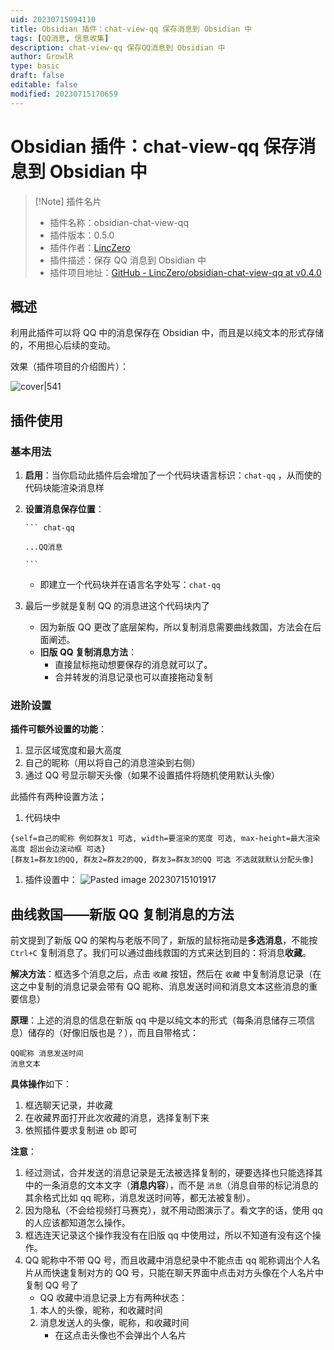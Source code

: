 ```yaml
---
uid: 20230715094110
title: Obsidian 插件：chat-view-qq 保存消息到 Obsidian 中
tags: [QQ消息, 信息收集]
description: chat-view-qq 保存QQ消息到 Obsidian 中
author: GrowlR
type: basic
draft: false
editable: false
modified: 20230715170659
---
```


# Obsidian 插件：chat-view-qq 保存消息到 Obsidian 中

> [!Note] 插件名片
> - 插件名称：obsidian-chat-view-qq
> - 插件版本：0.5.0
> - 插件作者：[LincZero](https://github.com/LincZero/)
> - 插件描述：保存 QQ 消息到 Obsidian 中
> - 插件项目地址：[GitHub - LincZero/obsidian-chat-view-qq at v0.4.0](https://github.com/LincZero/obsidian-chat-view-qq/tree/v0.4.0)

## 概述

利用此插件可以将 QQ 中的消息保存在 Obsidian 中，而且是以纯文本的形式存储的，不用担心后续的变动。

效果（插件项目的介绍图片）：

![cover|541](https://cdn.pkmer.cn/images/665IOT2Z%5BGG%7BQFY%240M2A%7DG.png!pkmer)

## 插件使用

### 基本用法

1. **启用**：当你启动此插件后会增加了一个代码块语言标识：`chat-qq` ，从而使的代码块能渲染消息样
2. **设置消息保存位置**：

	````
	``` chat-qq
	
	...QQ消息
	
	```
	````

	- 即建立一个代码块并在语言名字处写：`chat-qq`
3. 最后一步就是复制 QQ 的消息进这个代码块内了
	- 因为新版 QQ 更改了底层架构，所以复制消息需要曲线救国，方法会在后面阐述。
	- **旧版 QQ 复制消息方法**：
		- 直接鼠标拖动想要保存的消息就可以了。
		- 合并转发的消息记录也可以直接拖动复制

### 进阶设置

**插件可额外设置的功能**：

1. 显示区域宽度和最大高度
2. 自己的昵称（用以将自己的消息渲染到右侧）
3. 通过 QQ 号显示聊天头像（如果不设置插件将随机使用默认头像）

此插件有两种设置方法；

1. 代码块中

````
{self=自己的昵称 例如群友1 可选, width=要渲染的宽度 可选, max-height=最大渲染高度 超出会边滚动框 可选}
[群友1=群友1的QQ, 群友2=群友2的QQ, 群友3=群友3的QQ 可选 不选就就默认分配头像]
````

1. 插件设置中：
	![Pasted image 20230715101917](https://cdn.pkmer.cn/images/Pasted%20image%2020230715101917.png!pkmer)

## 曲线救国——新版 QQ 复制消息的方法

前文提到了新版 QQ 的架构与老版不同了，新版的鼠标拖动是**多选消息**，不能按 `Ctrl+C` 复制消息了。我们可以通过曲线救国的方式来达到目的：将消息**收藏**。

**解决方法**：框选多个消息之后，点击 `收藏` 按钮，然后在 `收藏` 中复制消息记录（在这之中复制的消息记录会带有 QQ 昵称、消息发送时间和消息文本这些消息的重要信息）

**原理**：上述的消息的信息在新版 qq 中是以纯文本的形式（每条消息储存三项信息）储存的（好像旧版也是？），而且自带格式：

``` 
QQ昵称 消息发送时间
消息文本
```

**具体操作**如下：

1. 框选聊天记录，并收藏
2. 在收藏界面打开此次收藏的消息，选择复制下来
3. 依照插件要求复制进 ob 即可

**注意**：

1. 经过测试，合并发送的消息记录是无法被选择复制的，硬要选择也只能选择其中的一条消息的文本文字（**消息内容**），而不是 `消息`（消息自带的标记消息的其余格式比如 qq 昵称，消息发送时间等，都无法被复制）。
2. 因为隐私（不会给视频打马赛克），就不用动图演示了。看文字的话，使用 qq 的人应该都知道怎么操作。
3. 框选连天记录这个操作我没有在旧版 qq 中使用过，所以不知道有没有这个操作。
4. QQ 昵称中不带 QQ 号，而且收藏中消息纪录中不能点击 qq 昵称调出个人名片从而快速复制对方的 QQ 号，只能在聊天界面中点击对方头像在个人名片中复制 QQ 号了
    - QQ 收藏中消息记录上方有两种状态：
    1. 本人的头像，昵称，和收藏时间
    2. 消息发送人的头像，昵称，和收藏时间
        - 在这点击头像也不会弹出个人名片
